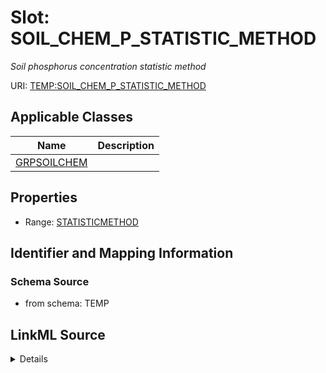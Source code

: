 # Slot: SOIL_CHEM_P_STATISTIC_METHOD
_Soil phosphorus concentration statistic method_


URI: [TEMP:SOIL_CHEM_P_STATISTIC_METHOD](https://example.org/TEMP/SOIL_CHEM_P_STATISTIC_METHOD)



<!-- no inheritance hierarchy -->




## Applicable Classes

| Name | Description |
| --- | --- |
[GRPSOILCHEM](GRPSOILCHEM.md) | 






## Properties

* Range: [STATISTICMETHOD](STATISTICMETHOD.md)







## Identifier and Mapping Information







### Schema Source


* from schema: TEMP




## LinkML Source

<details>
```yaml
name: SOIL_CHEM_P_STATISTIC_METHOD
description: Soil phosphorus concentration statistic method
from_schema: TEMP
rank: 1000
alias: SOIL_CHEM_P_STATISTIC_METHOD
domain_of:
- GRP_SOIL_CHEM
range: STATISTIC_METHOD

```
</details>